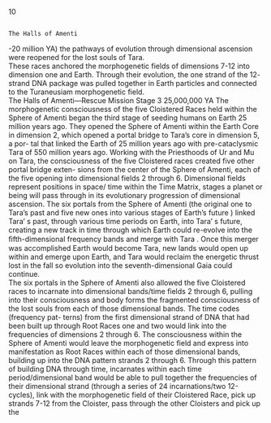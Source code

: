 10                 

                                                                                                           
                                                                                                          
                                                                                                            The Halls of Amenti
-20 million YA) the pathways of evolution through dimensional ascension
were reopened for the lost souls of Tara.  
    These races anchored the morphogenetic fields of dimensions 7-12 into
dimension one and Earth. Through their evolution, the one strand of the 12-
strand DNA package was pulled together in Earth particles and connected to
the Turaneusiam morphogenetic field.                                                       
                                                                                  The Halls of Amenti—Rescue Mission Stage 3
                                                                   25,000,000 YA
     The morphogenetic consciousness of the five Cloistered Races held within
the Sphere of Amenti began the third stage of seeding humans on Earth 25
million years ago. They opened the Sphere of Amenti within the Earth Core in
dimension 2, which opened a portal bridge to Tara’s core in dimension 5, a por-
tal that linked the Earth of 25 million years ago with pre-cataclysmic Tara of
550 million years ago. Working with the Priesthoods of Ur and Mu on Tara, the
consciousness of the five Cloistered races created five other portal bridge exten-
sions from the center of the Sphere of Amenti, each of the five opening into
dimensional fields 2 through 6. Dimensional fields represent positions in space/
time within the Time Matrix, stages a planet or being will pass through in its
evolutionary progression of dimensional ascension. The six portals  from the
Sphere of Amenti  (the original one to Tara’s past and five new ones into various
stages of Earth’s future ) linked Tara’ s past, through various time periods on Earth,
into Tara’ s future, creating a new track in time through which Earth could re-evolve
into the ﬁfth-dimensional frequency bands and merge with Tara . Once this merger
was accomplished Earth would become Tara, new lands would open up within
and emerge upon Earth, and Tara would reclaim the energetic thrust lost in the
fall so evolution into the seventh-dimensional Gaia could continue.  
    The six portals in the Sphere of Amenti also allowed the five Cloistered
races to incarnate into dimensional bands/time fields 2 through 6, pulling into
their consciousness and body forms the fragmented consciousness of the lost
souls from each of those dimensional bands. The time codes (frequency pat-
terns) from the first dimensional strand of DNA that had been built up through
Root Races one and two would link into the frequencies of dimensions 2
through 6. The consciousness within the Sphere of Amenti would leave the
morphogenetic field and express into manifestation as Root Races within each
of those dimensional bands, building up into the DNA pattern strands 2
through 6. Through this pattern of building DNA through time, incarnates
within each time period/dimensional band would be able to pull together the
frequencies  of  their  dimensional strand (through a series of  24  incarnations/two
12-cycles), link with the morphogenetic field of their Cloistered Race, pick up
strands 7-12 from the Cloister, pass through the other Cloisters and pick  up  the